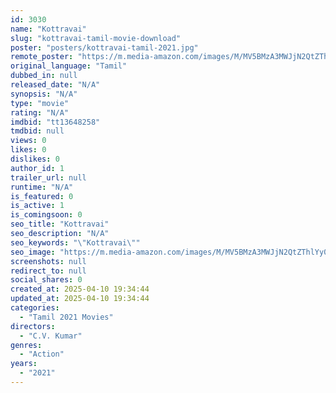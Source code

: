 ```yaml
---
id: 3030
name: "Kottravai"
slug: "kottravai-tamil-movie-download"
poster: "posters/kottravai-tamil-2021.jpg"
remote_poster: "https://m.media-amazon.com/images/M/MV5BMzA3MWJjN2QtZThlYy00ZTBlLWI3ZWItMTY2ZGY3ZjIyNmVkXkEyXkFqcGdeQXVyMTI3MjIwMzU2._V1_SX300.jpg"
original_language: "Tamil"
dubbed_in: null
released_date: "N/A"
synopsis: "N/A"
type: "movie"
rating: "N/A"
imdbid: "tt13648258"
tmdbid: null
views: 0
likes: 0
dislikes: 0
author_id: 1
trailer_url: null
runtime: "N/A"
is_featured: 0
is_active: 1
is_comingsoon: 0
seo_title: "Kottravai"
seo_description: "N/A"
seo_keywords: "\"Kottravai\""
seo_image: "https://m.media-amazon.com/images/M/MV5BMzA3MWJjN2QtZThlYy00ZTBlLWI3ZWItMTY2ZGY3ZjIyNmVkXkEyXkFqcGdeQXVyMTI3MjIwMzU2._V1_SX300.jpg"
screenshots: null
redirect_to: null
social_shares: 0
created_at: 2025-04-10 19:34:44
updated_at: 2025-04-10 19:34:44
categories:
  - "Tamil 2021 Movies"
directors:
  - "C.V. Kumar"
genres:
  - "Action"
years:
  - "2021"
---
```

